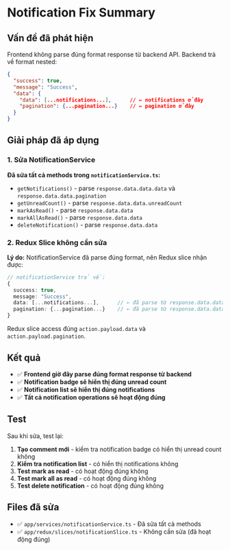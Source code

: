 # Notification Fix Summary

## Vấn đề đã phát hiện

Frontend không parse đúng format response từ backend API. Backend trả về format nested:

```json
{
  "success": true,
  "message": "Success",
  "data": {
    "data": [...notifications...],      // ← notifications ở đây
    "pagination": {...pagination...}    // ← pagination ở đây
  }
}
```

## Giải pháp đã áp dụng

### 1. Sửa NotificationService

**Đã sửa tất cả methods trong `notificationService.ts`:**

- `getNotifications()` - parse `response.data.data.data` và `response.data.data.pagination`
- `getUnreadCount()` - parse `response.data.data.unreadCount`
- `markAsRead()` - parse `response.data.data`
- `markAllAsRead()` - parse `response.data.data`
- `deleteNotification()` - parse `response.data.data`

### 2. Redux Slice không cần sửa

**Lý do:** NotificationService đã parse đúng format, nên Redux slice nhận được:

```typescript
// notificationService trả về:
{
  success: true,
  message: "Success",
  data: [...notifications...],      // ← đã parse từ response.data.data.data
  pagination: {...pagination...}    // ← đã parse từ response.data.data.pagination
}
```

Redux slice access đúng `action.payload.data` và `action.payload.pagination`.

## Kết quả

- ✅ **Frontend giờ đây parse đúng format response từ backend**
- ✅ **Notification badge sẽ hiển thị đúng unread count**
- ✅ **Notification list sẽ hiển thị đúng notifications**
- ✅ **Tất cả notification operations sẽ hoạt động đúng**

## Test

Sau khi sửa, test lại:

1. **Tạo comment mới** - kiểm tra notification badge có hiển thị unread count không
2. **Kiểm tra notification list** - có hiển thị notifications không
3. **Test mark as read** - có hoạt động đúng không
4. **Test mark all as read** - có hoạt động đúng không
5. **Test delete notification** - có hoạt động đúng không

## Files đã sửa

- ✅ `app/services/notificationService.ts` - Đã sửa tất cả methods
- ✅ `app/redux/slices/notificationSlice.ts` - Không cần sửa (đã hoạt động đúng)
